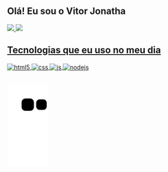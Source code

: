 ## Olá! Eu sou o Vitor Jonatha

<div>
<a href="https://github.com/VitorJonatha">
<img height="180em" src="https://github-readme-stats.vercel.app/api?username=VitorJonatha&show_icons=true&theme=dracula&include_all_commits=true&count_private=true"/>
<img height="180em" src="https://github-readme-stats.vercel.app/api/top-langs/?username=VitorJonatha&layout=compact&langs_count=7&theme=dracula"/>
</div>


## Tecnologias que eu uso no meu dia

<div style="display: inline_block">
  <img align="center" alt="html5" src="https://img.shields.io/badge/HTML5-E34F26?style=for-the-badge&logo=html5&logoColor=white" />
  <img align="center" alt="css" src="https://img.shields.io/badge/CSS-1572B6?style=for-the-badge&logo=css3&logoColor=white" />
  <img align="center" alt="js" src="https://img.shields.io/badge/JavaScript-F7DF1E?style=for-the-badge&logo=javascript&logoColor=black" />
  <img align="center" alt="nodejs" src="https://img.shields.io/badge/Python-306998?style=for-the-badge&logo=Python&logoColor=white" />
</div><br/>


  
![Snake animation](https://github.com/VitorJonatha/VitorJonatha/blob/output/github-contribution-grid-snake.svg)
